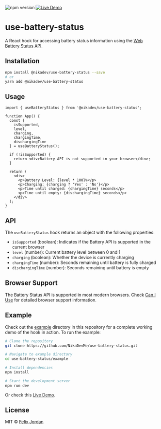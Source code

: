 ![npm version](https://img.shields.io/npm/v/@nikadev/use-battery-status) [![Live Demo](https://img.shields.io/badge/demo-online-brightgreen)](https://nikadev-use-battery-status.vercel.app/)

# use-battery-status

A React hook for accessing battery status information using the [Web Battery Status API](https://developer.mozilla.org/en-US/docs/Web/API/Battery_Status_API).

## Installation

```bash
npm install @nikadev/use-battery-status --save
# or
yarn add @nikadev/use-battery-status
```

## Usage

```tsx
import { useBatteryStatus } from '@nikadev/use-battery-status';

function App() {
  const { 
    isSupported,
    level,
    charging,
    chargingTime,
    dischargingTime
  } = useBatteryStatus();

  if (!isSupported) {
    return <div>Battery API is not supported in your browser</div>;
  }

  return (
    <div>
      <p>Battery Level: {level * 100}%</p>
      <p>Charging: {charging ? 'Yes' : 'No'}</p>
      <p>Time until charged: {chargingTime} seconds</p>
      <p>Time until empty: {dischargingTime} seconds</p>
    </div>
  );
}
```

## API

The `useBatteryStatus` hook returns an object with the following properties:

- `isSupported` (boolean): Indicates if the Battery API is supported in the current browser
- `level` (number): Current battery level between 0 and 1
- `charging` (boolean): Whether the device is currently charging
- `chargingTime` (number): Seconds remaining until battery is fully charged
- `dischargingTime` (number): Seconds remaining until battery is empty

## Browser Support

The Battery Status API is supported in most modern browsers. Check [Can I Use](https://caniuse.com/battery-status) for detailed browser support information.

## Example

Check out the [example](./example) directory in this repository for a complete working demo of the hook in action. To run the example:

```bash
# Clone the repository
git clone https://github.com/NikaDevMe/use-battery-status.git

# Navigate to example directory
cd use-battery-status/example

# Install dependencies
npm install

# Start the development server
npm run dev
```

Or check this [Live Demo](https://nikadev-use-battery-status.vercel.app/).

## License

MIT © [Felix Jordan](https://github.com/NikaDevMe)
